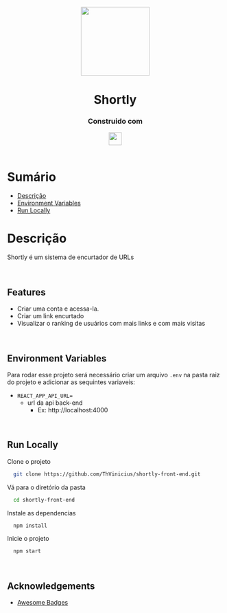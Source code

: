 <p align="center">
  <img src=".src/assets/images/logo.svg" height="160px" width="160px">
</p>
<h1 align="center">
  Shortly
</h1>
<div align="center">

  <h3>Construido com</h3>

  <img src="https://img.shields.io/badge/React-20232A?style=for-the-badge&logo=react&logoColor=61DAFB" height="30px"/>
  
  <!-- Badges source: https://dev.to/envoy_/150-badges-for-github-pnk -->
</div>

<br/>

# Sumário

- [Descrição](#description)
- [Environment Variables](#environment-variables)
- [Run Locally](#run-locally)

<div id='description'/>

# Descrição

Shortly é um sistema de encurtador de URLs

</br>

## Features

- Criar uma conta e acessa-la.
- Criar um link encurtado
- Visualizar o ranking de usuários com mais links e com mais visitas

</br>

<div id='environment-variables'/>

## Environment Variables

Para rodar esse projeto será necessário criar um arquivo `.env` na pasta raiz do projeto e adicionar as sequintes variaveis:

- `REACT_APP_API_URL=`
  - url da api back-end
    - Ex: http://localhost:4000

</br>

<div id='run-locally'/>

## Run Locally

Clone o projeto

```bash
  git clone https://github.com/ThVinicius/shortly-front-end.git
```

Vá para o diretório da pasta

```bash
  cd shortly-front-end
```

Instale as dependencias

```bash
  npm install
```

Inicie o projeto

```bash
  npm start
```

</br>

## Acknowledgements

- [Awesome Badges](https://github.com/Envoy-VC/awesome-badges)

</br>
